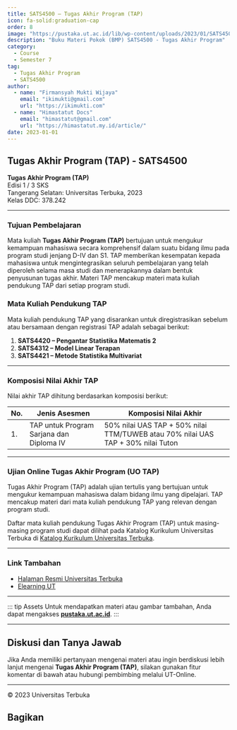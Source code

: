 ```yaml
---
title: SATS4500 – Tugas Akhir Program (TAP)
icon: fa-solid:graduation-cap
order: 8
image: "https://pustaka.ut.ac.id/lib/wp-content/uploads/2023/01/SATS4500.jpg"
description: "Buku Materi Pokok (BMP) SATS4500 - Tugas Akhir Program"
category:
  - Course
  - Semester 7
tag:
  - Tugas Akhir Program
  - SATS4500
author:
  - name: "Firmansyah Mukti Wijaya"
    email: "ikimukti@gmail.com"
    url: "https://ikimukti.com"
  - name: "Himastatut Docs"
    email: "himastatut@gmail.com"
    url: "https://himastatut.my.id/article/"
date: 2023-01-01
---
```


## Tugas Akhir Program (TAP) - SATS4500

**Tugas Akhir Program (TAP)**  
Edisi 1 / 3 SKS  
Tangerang Selatan: Universitas Terbuka, 2023  
Kelas DDC: 378.242

---

### Tujuan Pembelajaran

Mata kuliah **Tugas Akhir Program (TAP)** bertujuan untuk mengukur kemampuan mahasiswa secara komprehensif dalam suatu bidang ilmu pada program studi jenjang D-IV dan S1. TAP memberikan kesempatan kepada mahasiswa untuk mengintegrasikan seluruh pembelajaran yang telah diperoleh selama masa studi dan menerapkannya dalam bentuk penyusunan tugas akhir. Materi TAP mencakup materi mata kuliah pendukung TAP dari setiap program studi.

### Mata Kuliah Pendukung TAP
Mata kuliah pendukung TAP yang disarankan untuk diregistrasikan sebelum atau bersamaan dengan registrasi TAP adalah sebagai berikut:
1. **SATS4420 – Pengantar Statistika Matematis 2**
2. **SATS4312 – Model Linear Terapan**
3. **SATS4421 – Metode Statistika Multivariat**

---

### Komposisi Nilai Akhir TAP

Nilai akhir TAP dihitung berdasarkan komposisi berikut:

| No.  | Jenis Asesmen                  | Komposisi Nilai Akhir     |
|------|---------------------------------|---------------------------|
| 1.   | TAP untuk Program Sarjana dan Diploma IV | 50% nilai UAS TAP + 50% nilai TTM/TUWEB atau 70% nilai UAS TAP + 30% nilai Tuton |

---

### Ujian Online Tugas Akhir Program (UO TAP)

Tugas Akhir Program (TAP) adalah ujian tertulis yang bertujuan untuk mengukur kemampuan mahasiswa dalam bidang ilmu yang dipelajari. TAP mencakup materi dari mata kuliah pendukung TAP yang relevan dengan program studi. 

Daftar mata kuliah pendukung Tugas Akhir Program (TAP) untuk masing-masing program studi dapat dilihat pada Katalog Kurikulum Universitas Terbuka di [Katalog Kurikulum Universitas Terbuka](https://www.ut.ac.id/katalog).

---

### Link Tambahan

- [Halaman Resmi Universitas Terbuka](https://www.ut.ac.id)
- [Elearning UT](http://elearning.ut.ac.id)

---

::: tip Assets
Untuk mendapatkan materi atau gambar tambahan, Anda dapat mengakses **[pustaka.ut.ac.id](https://pustaka.ut.ac.id)**.
:::

---

## Diskusi dan Tanya Jawab

Jika Anda memiliki pertanyaan mengenai materi atau ingin berdiskusi lebih lanjut mengenai **Tugas Akhir Program (TAP)**, silakan gunakan fitur komentar di bawah atau hubungi pembimbing melalui UT-Online.

---

<footer>
  <p>© 2023 Universitas Terbuka</p>
</footer>


## Bagikan
<Share colorful />
<GitContributors />
<GitChangelog />